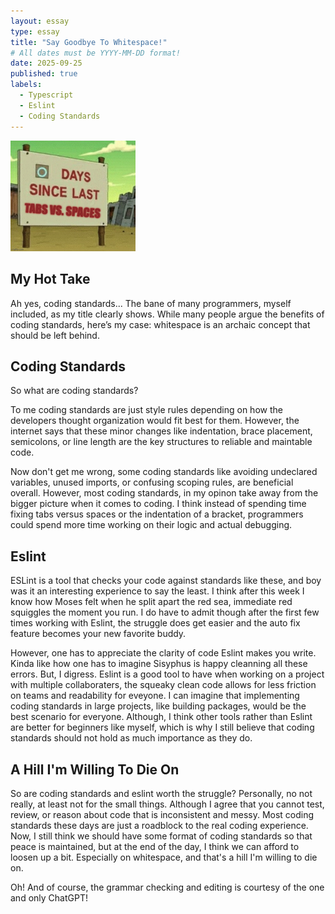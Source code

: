 ```yaml
---
layout: essay
type: essay
title: "Say Goodbye To Whitespace!"
# All dates must be YYYY-MM-DD format!
date: 2025-09-25
published: true
labels:
  - Typescript
  - Eslint
  - Coding Standards
---
```


<img width="200px" class="rounded float-start pe-4" src="../img/whitespace.jpg">

## My Hot Take

Ah yes, coding standards... The bane of many programmers, myself included, as my title clearly shows. While many people argue the benefits of coding standards, here’s my case: whitespace is an archaic concept that should be left behind.

## Coding Standards

So what are coding standards? 

To me coding standards are just style rules depending on how the developers thought organization would fit best for them. However, the internet says that these minor changes like indentation, brace placement, semicolons, or line length are the key structures to reliable and maintable code. 

Now don't get me wrong, some coding standards like avoiding undeclared variables, unused imports, or confusing scoping rules, are beneficial overall. However, most coding standards, in my opinon take away from the bigger picture when it comes to coding. I think instead of spending time fixing tabs versus spaces or the indentation of a bracket, programmers could spend more time working on their logic and actual debugging.

## Eslint

ESLint is a tool that checks your code against standards like these, and boy was it an interesting experience to say the least. I think after this week I know how Moses felt when he split apart the red sea, immediate red squiggles the moment you run. I do have to admit though after the first few times working with Eslint, the struggle does get easier and the auto fix feature becomes your new favorite buddy. 

However, one has to appreciate the clarity of code Eslint makes you write. Kinda like how one has to imagine Sisyphus is happy cleanning all these errors. But, I digress. Eslint is a good tool to have when working on a project with multiple collaboraters, the squeaky clean code allows for less friction on teams and readability for eveyone. I can imagine that implementing coding standards in large projects, like building packages, would be the best scenario for everyone. Although, I think other tools rather than Eslint are better for beginners like myself, which is why I still believe that coding standards should not hold as much importance as they do.

## A Hill I'm Willing To Die On

So are coding standards and eslint worth the struggle? Personally, no not really, at least not for the small things. Although I agree that you cannot test, review, or reason about code that is inconsistent and messy. Most coding standards these days are just a roadblock to the real coding experience. Now, I still think we should have some format of coding standards so that peace is maintained, but at the end of the day, I think we can afford to loosen up a bit. Especially on whitespace, and that's a hill I'm willing to die on.

Oh! And of course, the grammar checking and editing is courtesy of the one and only ChatGPT!

